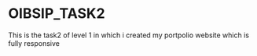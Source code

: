 # OIBSIP_TASK2
This is the task2 of level 1 in which i created my portpolio website which is fully responsive 
